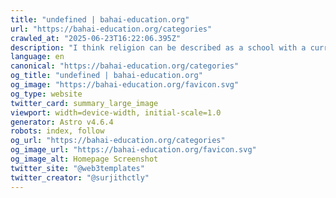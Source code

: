 ```yaml
---
title: "undefined | bahai-education.org"
url: "https://bahai-education.org/categories"
crawled_at: "2025-06-23T16:22:06.395Z"
description: "I think religion can be described as a school with a curriculum of study and a heck of a lot of project assignments. "
language: en
canonical: "https://bahai-education.org/categories"
og_title: "undefined | bahai-education.org"
og_image: "https://bahai-education.org/favicon.svg"
og_type: website
twitter_card: summary_large_image
viewport: width=device-width, initial-scale=1.0
generator: Astro v4.6.4
robots: index, follow
og_url: "https://bahai-education.org/categories"
og_image_url: "https://bahai-education.org/favicon.svg"
og_image_alt: Homepage Screenshot
twitter_site: "@web3templates"
twitter_creator: "@surjithctly"
---
```




